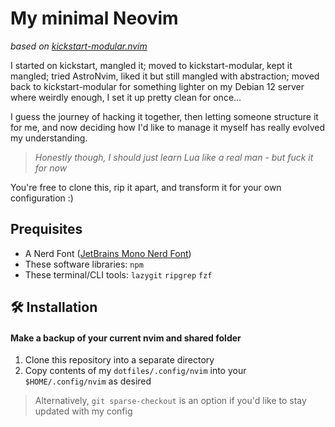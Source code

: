 # My minimal Neovim
*based on [kickstart-modular.nvim](https://github.com/dam9000/kickstart-modular.nvim)* 

I started on kickstart, mangled it; moved to kickstart-modular, kept it mangled;
tried AstroNvim, liked it but still mangled with abstraction; moved back to kickstart-modular
for something lighter on my Debian 12 server where weirdly enough, I set it up pretty clean
for once...

I guess the journey of hacking it together, then letting someone structure it for me, and
now deciding how I'd like to manage it myself has really evolved my understanding.

> *Honestly though, I should just learn Lua like a real man - but fuck it for now*

You're free to clone this, rip it apart, and transform it for your own configuration :)

## Prequisites

- A Nerd Font ([JetBrains Mono Nerd Font](https://github.com/ryanoasis/nerd-fonts/releases/download/v3.3.0/JetBrainsMono.zip))
- These software libraries:  `npm`
- These terminal/CLI tools: `lazygit` `ripgrep` `fzf`

## 🛠️ Installation

#### Make a backup of your current nvim and shared folder

1. Clone this repository into a separate directory
2. Copy contents of my `dotfiles/.config/nvim` into your `$HOME/.config/nvim` as desired

> Alternatively, `git sparse-checkout` is an option if you'd like to stay updated with my config
